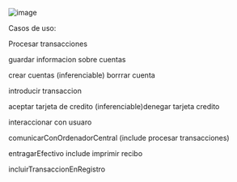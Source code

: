 ![image](https://user-images.githubusercontent.com/55484111/114743483-052fe680-9d4d-11eb-93bf-c7a3f8b66433.png)


Casos de uso:

Procesar transacciones

guardar informacion sobre cuentas

crear cuentas 
(inferenciable) borrrar cuenta
 
introducir transaccion

aceptar tarjeta de credito
(inferenciable)denegar tarjeta credito

interaccionar con usuaro

comunicarConOrdenadorCentral (include procesar transacciones)

entragarEfectivo include imprimir recibo

incluirTransaccionEnRegistro
